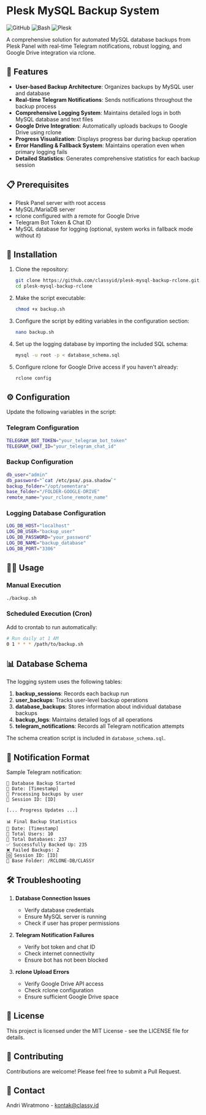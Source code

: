 # Plesk MySQL Backup System

![GitHub](https://img.shields.io/github/license/yourusername/plesk-mysql-backup-rclone)
![Bash](https://img.shields.io/badge/language-bash-green.svg)
![Plesk](https://img.shields.io/badge/platform-plesk-blue.svg)

A comprehensive solution for automated MySQL database backups from Plesk Panel with real-time Telegram notifications, robust logging, and Google Drive integration via rclone.

## 🚀 Features

- **User-based Backup Architecture**: Organizes backups by MySQL user and database
- **Real-time Telegram Notifications**: Sends notifications throughout the backup process 
- **Comprehensive Logging System**: Maintains detailed logs in both MySQL database and text files
- **Google Drive Integration**: Automatically uploads backups to Google Drive using rclone
- **Progress Visualization**: Displays progress bar during backup operation
- **Error Handling & Fallback System**: Maintains operation even when primary logging fails
- **Detailed Statistics**: Generates comprehensive statistics for each backup session

## 📋 Prerequisites

- Plesk Panel server with root access
- MySQL/MariaDB server
- rclone configured with a remote for Google Drive
- Telegram Bot Token & Chat ID
- MySQL database for logging (optional, system works in fallback mode without it)

## 🔧 Installation

1. Clone the repository:
   ```bash
   git clone https://github.com/classyid/plesk-mysql-backup-rclone.git
   cd plesk-mysql-backup-rclone
   ```

2. Make the script executable:
   ```bash
   chmod +x backup.sh
   ```

3. Configure the script by editing variables in the configuration section:
   ```bash
   nano backup.sh
   ```

4. Set up the logging database by importing the included SQL schema:
   ```bash
   mysql -u root -p < database_schema.sql
   ```

5. Configure rclone for Google Drive access if you haven't already:
   ```bash
   rclone config
   ```

## ⚙️ Configuration

Update the following variables in the script:

### Telegram Configuration
```bash
TELEGRAM_BOT_TOKEN="your_telegram_bot_token"
TELEGRAM_CHAT_ID="your_telegram_chat_id"
```

### Backup Configuration
```bash
db_user="admin"
db_password="`cat /etc/psa/.psa.shadow`"
backup_folder="/opt/sementara"
base_folder="/FOLDER-GOOGLE-DRIVE"
remote_name="your_rclone_remote_name"
```

### Logging Database Configuration
```bash
LOG_DB_HOST="localhost"
LOG_DB_USER="backup_user"
LOG_DB_PASSWORD="your_password"
LOG_DB_NAME="backup_database"
LOG_DB_PORT="3306"
```

## 🏃‍♂️ Usage

### Manual Execution

```bash
./backup.sh
```

### Scheduled Execution (Cron)

Add to crontab to run automatically:

```bash
# Run daily at 1 AM
0 1 * * * /path/to/backup.sh
```

## 📊 Database Schema

The logging system uses the following tables:

1. **backup_sessions**: Records each backup run
2. **user_backups**: Tracks user-level backup operations
3. **database_backups**: Stores information about individual database backups
4. **backup_logs**: Maintains detailed logs of all operations
5. **telegram_notifications**: Records all Telegram notification attempts

The schema creation script is included in `database_schema.sql`.

## 🔔 Notification Format

Sample Telegram notification:

```
🚀 Database Backup Started
📅 Date: [Timestamp]
👥 Processing backups by user
🔄 Session ID: [ID]

[... Progress Updates ...]

📊 Final Backup Statistics
📅 Date: [Timestamp]
👥 Total Users: 10
💾 Total Databases: 237
✅ Successfully Backed Up: 235
❌ Failed Backups: 2
🆔 Session ID: [ID]
📂 Base Folder: /RCLONE-DB/CLASSY
```

## 🛠️ Troubleshooting

1. **Database Connection Issues**
   - Verify database credentials
   - Ensure MySQL server is running
   - Check if user has proper permissions

2. **Telegram Notification Failures**
   - Verify bot token and chat ID
   - Check internet connectivity
   - Ensure bot has not been blocked

3. **rclone Upload Errors**
   - Verify Google Drive API access
   - Check rclone configuration
   - Ensure sufficient Google Drive space

## 📝 License

This project is licensed under the MIT License - see the LICENSE file for details.

## 🤝 Contributing

Contributions are welcome! Please feel free to submit a Pull Request.

## 📧 Contact

Andri Wiratmono - kontak@classy.id
